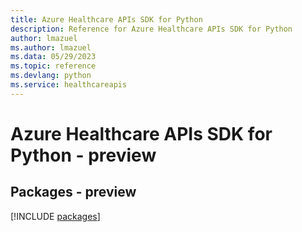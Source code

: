 ```yaml
---
title: Azure Healthcare APIs SDK for Python
description: Reference for Azure Healthcare APIs SDK for Python
author: lmazuel
ms.author: lmazuel
ms.data: 05/29/2023
ms.topic: reference
ms.devlang: python
ms.service: healthcareapis
---
```

# Azure Healthcare APIs SDK for Python - preview
## Packages - preview
[!INCLUDE [packages](healthcare-apis-index.md)]
